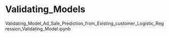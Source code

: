 # Validating_Models
Validating_Model_Ad_Sale_Prediction_from_Existing_customer_Logistic_Regression_Validating_Model.ipynb
